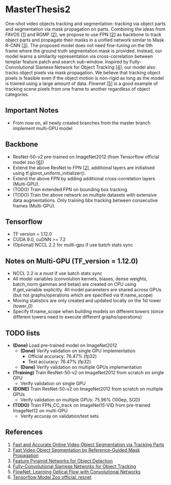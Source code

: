 # MasterThesis2
One-shot video objects tracking and segmentation: tracking via object parts and segmentation via mask propagation on parts. Combining the ideas from
FAVOS \[[1](https://github.com/JingchunCheng/FAVOS)\] and RGMP \[[2](https://github.com/seoungwugoh/RGMP)\], we propose to use
FPN \[[2](https://arxiv.org/abs/1612.03144)\] as backbone to track object parts and propagate their masks in a unified network similar to Mask R-CNN \[[3](https://arxiv.org/abs/1703.06870)\].
The proposed model does not need fine-tuning on the 0th frame where the ground truth segmentation mask is provided. Instead, our model learns a similarity representation via
cross-correlation between templar feature patch and search sub-window. Inspired by Fully-Convolutional Siamese Network for Object Tracking \[[4](https://arxiv.org/abs/1606.09549)\], our model also tracks object pixels
 via mask propagation. We believe that tracking object pixels is feasible even if the object motion is non-rigid as long as the model is trained using a large
 amount of data. Flownet \[[5](https://arxiv.org/abs/1504.06852)\] is a good example of tracking scene pixels from one frame to another regardless of object categories.
 
## Important Notes
* From now on, all newly created branches from the master branch implement multi-GPU model

## Backbone
* ResNet-50-v2 pre-trained on ImageNet2012 (from Tensorflow official model zoo \[[6](https://github.com/tensorflow/models/tree/r1.8.0/official/resnet)\])
* Extend the above ResNet to FPN \[[2](https://arxiv.org/abs/1612.03144)\], additional layers are initialised using tf.glorot_uniform_initializer().
* Extend the above FPN by adding additional cross-correlation layers (Multi-GPU).
* (TODO) Train extended FPN on bounding box tracking.
* (TODO) Train the above network on multiple datasets with extensive data augmentations. Only training bbx tracking between
consecutive frames (Multi-GPU).


## Tensorflow
* TF version = 1.12.0
* CUDA 9.0, cuDNN >= 7.2
* (Optional) NCCL 2.2 for multi-gpu if use batch stats sync

## Notes on Multi-GPU (TF_version = 1.12.0)
* NCCL 2.2 is a must if use batch stats sync
* All model variables (convolution kernels, biases, dense weights, batch_norm gammas and betas) are created on CPU using tf.get_variable explicitly. All model parameters
are shared across GPUs (but not graphs/operations which are specified via tf.name_scope)
* Moving statistics are only created and updated locally on the 1st tower (tower_0)
* Specify tf.name_scope when building models on different towers (since different towers need to execute different graphs/operations)


## TODO lists
* **(Done)** Load pre-trained model on ImageNet2012
    * **(Done)** Verify validation on single GPU implementation
        * Official accuracy: 76.47% (fp32)
        * Test accuracy: 76.47% (fp32)
    * **(Done)** Verify validation on multiple GPUs implementation
* **(Training)** Train ResNet-50-v2 on ImageNet2012 from scratch on single GPU
    * Verify validation on single GPU
* **(DONE)** Train ResNet-50-v2 on ImageNet2012 from scratch on multiple GPUs
    * Verify validation on multiple GPUs: 75.96% (100ep, SGD)
* **(TODO)** Train FPN_CC_track on ImageNet15-VID from pre-trained ImageNet12 on multi-GPU
    * Verify accuray on validation/test sets



## References
1. [Fast and Accurate Online Video Object Segmentation via Tracking Parts](https://github.com/JingchunCheng/FAVOS)
2. [Fast Video Object Segmentation by Reference-Guided Mask Propagation](https://github.com/seoungwugoh/RGMP)
3. [Feature Pyramid Networks for Object Detection](https://arxiv.org/abs/1612.03144)
4. [Fully-Convolutional Siamese Networks for Object Tracking](https://arxiv.org/abs/1606.09549)
5. [FlowNet: Learning Optical Flow with Convolutional Networks](https://arxiv.org/abs/1504.06852)
6. [Tensorflow Model Zoo official: resnet](https://github.com/tensorflow/models/tree/r1.8.0/official/resnet)
